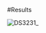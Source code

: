 
#Results <br>

![DS3231_](https://user-images.githubusercontent.com/76009919/233905262-be1ef1b0-dcc8-44ce-8b3e-1cda9e54b3c5.png)
